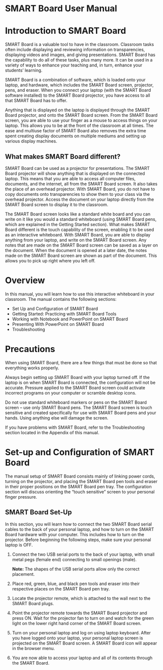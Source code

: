 # SMART Board User Manual

# Introduction to SMART Board

SMART Board is a valuable tool to have in the classroom. Classroom tasks often include displaying and reviewing information on transparencies, displaying videos and images, and giving presentations. SMART Board has the capability to do all of these tasks, plus many more. It can be used in a variety of ways to enhance your teaching and, in turn, enhance your students’ learning. 

SMART Board is a combination of software, which is loaded onto your laptop, and hardware, which includes the SMART Board screen, projector, pens, and eraser. When you connect your laptop (with the SMART Board software installed) to the SMART Board projector, you have access to all that SMART Board has to offer.

Anything that is displayed on the laptop is displayed through the SMART Board projector, and onto the SMART Board screen. From the SMART Board screen, you are able to use your finger as a mouse to access things on your laptop. This allows you to be at the front of the classroom at all times. The ease and multiuse factor of SMART Board also removes the extra time spent creating display documents on multiple mediums and setting up various display machines. 

## What makes SMART Board different?

SMART Board can be used as a projector for presentations. The SMART Board projector will show anything that is displayed on the connected laptop. This means that you are able to access all computer files, documents, and the internet, all from the SMART Board screen. It also takes the place of an overhead projector. With SMART Board, you do not have to copy documents onto transparencies to show them to your class via the overhead projector. Access the document on your laptop directly from the SMART Board screen to display it to the classroom.

The SMART Board screen looks like a standard white board and you can write on it like you would a standard whiteboard (using SMART Board pens, which are explained in the Getting Started section). What makes SMART Board different is the touch capability of the screen, enabling it to be used as an interactive whiteboard. With SMART Board, you are able to display anything from your laptop, and write on the SMART Board screen. Any notes that are made on the SMART Board screen can be saved as a layer on the document. When the document is opened at a later date, the notes made on the SMART Board screen are shown as part of the document. This allows you to pick up right where you left off. 

# Overview

In this manual, you will learn how to use this interactive whiteboard in your classroom. The manual contains the following sections:

* Set Up and Configuration of SMART Board  
* Getting Started: Practicing with SMART Board Tools  
* Working with Notebook and PowerPoint on SMART Board  
* Presenting With PowerPoint on SMART Board  
* Troubleshooting

# Precautions

When using SMART Board, there are a few things that must be done so that everything works properly.

Always begin setting up SMART Board with your laptop turned off. If the laptop is on when SMART Board is connected, the configuration will not be accurate. Pressure applied to the SMART Board screen could activate incorrect programs on your computer or scramble desktop icons.

Do not use standard whiteboard markers or pens on the SMART Board screen – use only SMART Board pens. The SMART Board screen is touch sensitive and created specifically for use with SMART Board pens and your hands. Using anything else will damage the screen.

If you have problems with SMART Board, refer to the Troubleshooting section located in the Appendix of this manual.

# Set-up and Configuration of SMART Board 

The manual setup of SMART Board consists mainly of linking power cords, turning on the projector, and placing the SMART Board pen tools and eraser in their proper positions on the SMART Board pen tray. The configuration section will discuss orienting the “touch sensitive” screen to your personal finger pressure. 

## SMART Board Set-Up

In this section, you will learn how to connect the two SMART Board serial cables to the back of your personal laptop, and how to turn on the SMART Board hardware with your computer. This includes how to turn on the projector. Before beginning the following steps, make sure your personal laptop is OFF.

1. Connect the two USB serial ports to the back of your laptop, with small metal pegs (female end) connecting to small openings (male).

   **Note:** The shapes of the USB serial ports allow only the correct placement. 

2. Place red, green, blue, and black pen tools and eraser into their respective places on the SMART Board pen tray.
3. Locate the projector remote, which is attached to the wall next to the SMART Board plugs.  
4. Point the projector remote towards the SMART Board projector and press ON. Wait for the projector fan to turn on and watch for the green light on the lower right hand corner of the SMART Board screen.   
5. Turn on your personal laptop and log on using laptop keyboard. After you have logged onto your laptop, your personal laptop screen is projected on the SMART Board screen. A SMART Board icon will appear in the browser menu.  
6. You are now able to access your laptop and all of its contents through the SMART Board.
